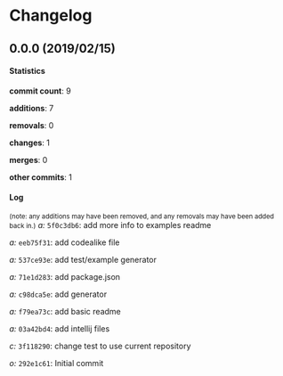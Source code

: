 # Changelog
## 0.0.0 (2019/02/15)
#### Statistics
**commit count**: 9

**additions**: 7

**removals**: 0

**changes**: 1

**merges**: 0

**other commits**: 1

#### Log
<small>(note: any additions may have been removed, and any removals may have been added back in.)</small>
*a:* `5f0c3db6`: add more info to examples readme

*a:* `eeb75f31`: add codealike file

*a:* `537ce93e`: add test/example generator

*a:* `71e1d283`: add package.json

*a:* `c98dca5e`: add generator

*a:* `f79ea73c`: add basic readme

*a:* `03a42bd4`: add intellij files

*c:* `3f118290`: change test to use current repository

*o:* `292e1c61`: Initial commit

